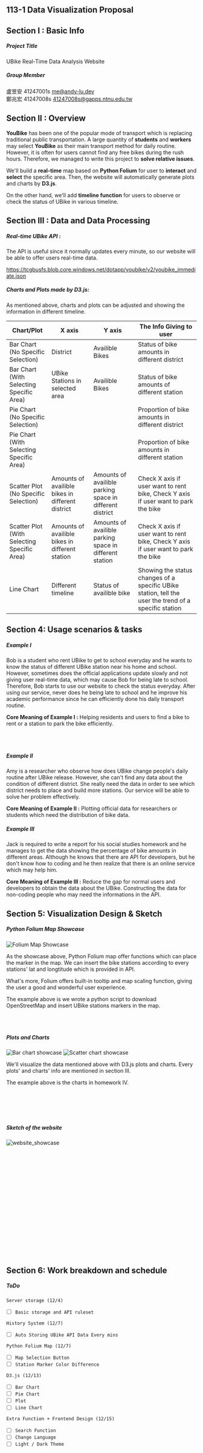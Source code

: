 ## 113-1 Data Visualization Proposal

## Section I : Basic Info

##### Project Title

UBike Real-Time Data Analysis Website

##### Group Member

盧昱安 41247001s [me@andy-lu.dev](me@andy-lu.dev) <br>
鄭兆宏 41247008s [41247008s@gapps.ntnu.edu.tw](41247008s@gapps.ntnu.edu.tw)

## Section II : Overview

**YouBike** has been one of the popular mode of transport which is replacing traditional public transportation. A large quantity of **students** and **workers** may select **YouBike** as their main transport method for daily routine. However, it is often for users cannot find any free bikes during the rush hours. Therefore, we managed to write this project to **solve relative issues**.

We'll build a **real-time** map based on **Python Folium** for user to **interact** and **select** the specific area. Then, the website will automatically generate plots and charts by **D3.js**.

On the other hand, we'll add **timeline function** for users to observe or check the status of UBike in various timeline.

## Section III : Data and Data Processing

##### Real-time UBike API :

The API is useful since it normally updates every minute, so our website will be able to offer users real-time data.

https://tcgbusfs.blob.core.windows.net/dotapp/youbike/v2/youbike_immediate.json

##### Charts and Plots made by D3.js:

As mentioned above, charts and plots can be adjusted and showing the information in different timeline.

|Chart/Plot|X axis|Y axis|The Info Giving to user|
|-|-|-|-|
|Bar Chart<br>(No Specific Selection)|District|Availible Bikes|Status of bike amounts in different district|
|Bar Chart<br>(With Selecting Specific Area)|UBike Stations in selected area|Availible Bikes|Status of bike amounts of different station|
|Pie Chart<br>(No Specific Selection)|||Proportion of bike amounts in different district|
|Pie Chart<br>(With Selecting Specific Area)|||Proportion of bike amounts in different station|
|Scatter Plot<br>(No Specific Selection)|Amounts of availible bikes in different district|Amounts of availible parking space in different district|Check X axis if user want to rent bike, Check Y axis if user want to park the bike|
|Scatter Plot<br>(With Selecting Specific Area)|Amounts of availible bikes in different station|Amounts of availible parking space in different station|Check X axis if user want to rent bike, Check Y axis if user want to park the bike|
|Line Chart|Different timeline|Status of availible bike|Showing the status changes of a specific UBike station, tell the user the trend of a specific station|


## Section 4: Usage scenarios & tasks

##### Example I

Bob is a student who rent UBike to get to school everyday and he wants to know the status of different UBike station near his home and school. However, sometimes does the official applications update slowly and not giving user real-time data, which may cause Bob for being late to school. Therefore, Bob starts to use our website to check the status everyday. After using our service, never does he being late to school and he improve his academic performance since he can efficiently done his daily transport routine.

**Core Meaning of Example I :** Helping residents and users to find a bike to rent or a station to park the bike efficiently.

<br><br>

##### Example II

Amy is a researcher who observe how does UBike change people's daily routine after UBike release. However, she can't find any data about the condition of different district. She really need the data in order to see which district needs to place and build more stations. Our service will be able to solve her problem effectively.

**Core Meaning of Example II :** Plotting official data for researchers or students which need the distribution of bike data.

##### Example III

Jack is required to write a report for his social studies homework and he manages to get the data showing the percentage of bike amounts in different areas. Although he knows that there are API for developers, but he don't know how to coding and he then realize that there is an online service which may help him.

**Core Meaning of Example III :** Reduce the gap for normal users and developers to obtain the data about the UBike. Constructing the data for non-coding people who may need the informations in the API.

## Section 5: Visualization Design & Sketch

##### Python Folium Map Showcase

![Folium Map Showcase](folium.png)

As the showcase above, Python Folium map offer functions which can place the marker in the map. We can insert the bike stations according to every stations' lat and longtitude which is provided in API. 

What's more, Folium offers built-in tooltip  and map scaling function, giving the user a good and wonderful user experience.

The example above is we wrote a python script to download OpenStreetMap and insert UBike stations markers in the map.

<br><br>

##### Plots and Charts

![Bar chart showcase](bar_chart.png)
![Scatter chart showcase](Scatter_chart.png)

We'll visualize the data mentioned above with D3.js plots and charts. Every plots' and charts' info are mentioned in section III.

The example above is the charts in homework IV.

<br><br><br><br>

##### Sketch of the website

![website_showcase](website_showcase.png)

<br><br><br><br>
<br><br><br><br>
<br><br><br><br>
<br><br><br><br>

## Section 6: Work breakdown and schedule

##### ToDo

`Server storage (12/4)`
- [ ] `Basic storage and API ruleset`

`History System (12/7)`
- [ ] `Auto Storing UBike API Data Every mins`

`Python Folium Map (12/7)`
- [ ] `Map Selection Button`
- [ ] `Station Marker Color Difference`

`D3.js (12/13)` 
- [ ] `Bar Chart`
- [ ] `Pie Chart`
- [ ] `Plot`
- [ ] `Line Chart`

`Extra Function + Frontend Design (12/15)`
- [ ] `Search Function`
- [ ] `Change Language`
- [ ] `Light / Dark Theme`
